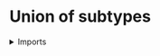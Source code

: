 #  Union of subtypes

<details><summary>Imports</summary>
```agda
module foundation.unions-subtypes where

open import foundation.disjunction
open import foundation.decidable-subtypes
open import foundation.existential-quantification
open import foundation.subtypes
open import foundation.universe-levels
```
</details>

## Idea

The union of two subtypes `A` and `B` is the subtype that contains the elements that are in `A` or in `B`.

## Definition

### Unions of subtypes

```agda
module _
  {l l1 l2 : Level} {X : UU l}
  where

  union-subtype : subtype l1 X → subtype l2 X → subtype (l1 ⊔ l2) X
  union-subtype P Q x = disj-Prop (P x) (Q x)
```

### Unions of decidable subtypes

```agda
  union-decidable-subtype : decidable-subtype l1 X → decidable-subtype l2 X →
    decidable-subtype (l1 ⊔ l2) X
  union-decidable-subtype P Q x = disj-decidable-Prop (P x) (Q x)
```

### Unions of families of subtypes

```agda
module _
  {l1 l2 l3 : Level} {X : UU l1}
  where

  union-fam-subtype :
    {I : UU l2} (A : I → subtype l3 X) → subtype (l2 ⊔ l3) X
  union-fam-subtype {I} A x = exists-Prop I (λ i → A i x)
```
